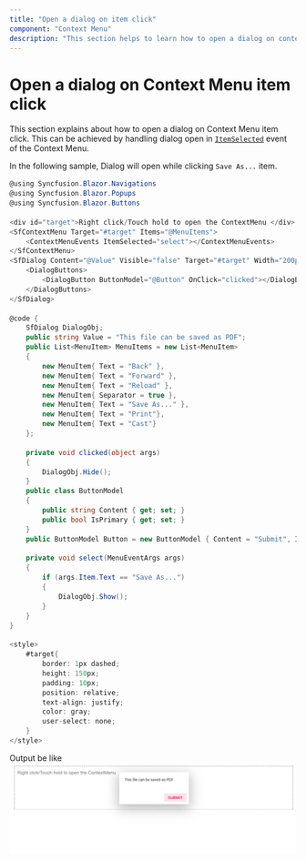 ```yaml
---
title: "Open a dialog on item click"
component: "Context Menu"
description: "This section helps to learn how to open a dialog on context menu item click"
---
```


# Open a dialog on Context Menu item click

This section explains about how to open a dialog on Context Menu item click. This can be achieved by handling dialog open in [`ItemSelected`](https://help.syncfusion.com/cr/blazor/Syncfusion.Blazor~Syncfusion.Blazor.Navigations.SfContextMenu~ItemSelected.html) event of the Context Menu.

In the following sample, Dialog will open while clicking `Save As...` item.

```csharp
@using Syncfusion.Blazor.Navigations
@using Syncfusion.Blazor.Popups
@using Syncfusion.Blazor.Buttons

<div id="target">Right click/Touch hold to open the ContextMenu </div>
<SfContextMenu Target="#target" Items="@MenuItems">
    <ContextMenuEvents ItemSelected="select"></ContextMenuEvents>
</SfContextMenu>
<SfDialog Content="@Value" Visible="false" Target="#target" Width="200px" Height="110px" @ref="DialogObj">
    <DialogButtons>
        <DialogButton ButtonModel="@Button" OnClick="clicked"></DialogButton>
    </DialogButtons>
</SfDialog>

@code {
    SfDialog DialogObj;
    public string Value = "This file can be saved as PDF";
    public List<MenuItem> MenuItems = new List<MenuItem>
    {
        new MenuItem{ Text = "Back" },
        new MenuItem{ Text = "Forward" },
        new MenuItem{ Text = "Reload" },
        new MenuItem{ Separator = true },
        new MenuItem{ Text = "Save As..." },
        new MenuItem{ Text = "Print"},
        new MenuItem{ Text = "Cast"}
    };

    private void clicked(object args)
    {
        DialogObj.Hide();
    }
    public class ButtonModel
    {
        public string Content { get; set; }
        public bool IsPrimary { get; set; }
    }
    public ButtonModel Button = new ButtonModel { Content = "Submit", IsPrimary = true };

    private void select(MenuEventArgs args)
    {
        if (args.Item.Text == "Save As...")
        {
            DialogObj.Show();
        }
    }
}

<style>
    #target{
        border: 1px dashed;
        height: 150px;
        padding: 10px;
        position: relative;
        text-align: justify;
        color: gray;
        user-select: none;
    }
</style>

```

Output be like
![Context Menu Sample](./../images/dialog.png)